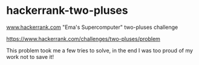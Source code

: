 # hackerrank-two-pluses
www.hackerrank.com "Ema's Supercomputer" two-pluses challenge

https://www.hackerrank.com/challenges/two-pluses/problem

This problem took me a few tries to solve, in the end I was too proud of my work not to save it!
